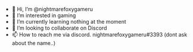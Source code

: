 - 👋 Hi, I’m @nightmarefoxygameru
- 👀 I’m interested in gaming
- 🌱 I’m currently learning nothing at the moment
- 💞️ I’m looking to collaborate on Discord
- 📫 How to reach me via discord. nightmarefoxygameru#3393 (dont ask about the name..)


<!---
nightmarefoxygameru/nightmarefoxygameru is a ✨ special ✨ repository because its `README.md` (this file) appears on your GitHub profile.
You can click the Preview link to take a look at your changes.
--->
